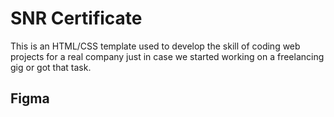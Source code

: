 # SNR Certificate

This is an HTML/CSS template used to develop the skill of coding web projects for a real company just in case we started working on a freelancing gig or got that task.

## Figma